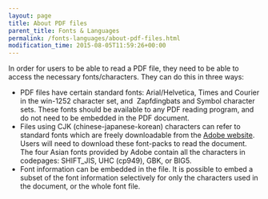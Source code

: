 ```yaml
---
layout: page
title: About PDF files
parent_title: Fonts & Languages
permalink: /fonts-languages/about-pdf-files.html
modification_time: 2015-08-05T11:59:26+00:00
---
```


In order for users to be able to read a PDF file, they need to be able to access the necessary fonts/characters. 
They can do this in three ways:

- PDF files have certain standard fonts: Arial/Helvetica, Times and Courier in the win-1252 character set, and 
  Zapfdingbats and Symbol character sets. These fonts should be available to any PDF reading program, and do not 
  need to be embedded in the PDF document.
- Files using CJK (chinese-japanese-korean) characters can refer to standard fonts which are freely downloadable from 
  the <a href="http://www.adobe.com/products/acrobat/acrrasianfontpack.html" target="_blank">Adobe website</a>. 
  Users will need to download these font-packs to read the document. The four Asian fonts provided by Adobe 
  contain all the characters in codepages: SHIFT_JIS, UHC (cp949), GBK, or BIG5.
- Font information can be embedded in the file. It is possible to embed a subset of the font information selectively 
  for only the characters used in the document, or the whole font file.

